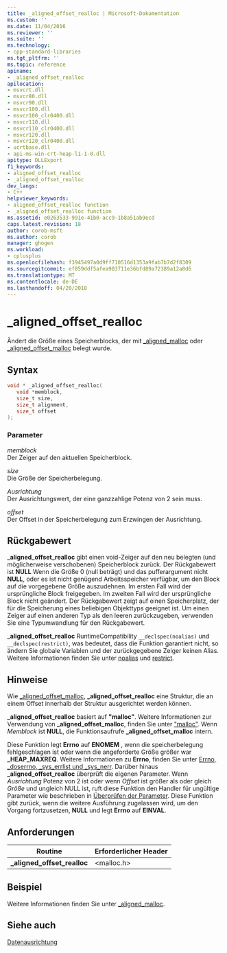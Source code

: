 ```yaml
---
title: _aligned_offset_realloc | Microsoft-Dokumentation
ms.custom: ''
ms.date: 11/04/2016
ms.reviewer: ''
ms.suite: ''
ms.technology:
- cpp-standard-libraries
ms.tgt_pltfrm: ''
ms.topic: reference
apiname:
- _aligned_offset_realloc
apilocation:
- msvcrt.dll
- msvcr80.dll
- msvcr90.dll
- msvcr100.dll
- msvcr100_clr0400.dll
- msvcr110.dll
- msvcr110_clr0400.dll
- msvcr120.dll
- msvcr120_clr0400.dll
- ucrtbase.dll
- api-ms-win-crt-heap-l1-1-0.dll
apitype: DLLExport
f1_keywords:
- aligned_offset_realloc
- _aligned_offset_realloc
dev_langs:
- C++
helpviewer_keywords:
- aligned_offset_realloc function
- _aligned_offset_realloc function
ms.assetid: e0263533-991e-41b0-acc9-1b8a51ab9ecd
caps.latest.revision: 18
author: corob-msft
ms.author: corob
manager: ghogen
ms.workload:
- cplusplus
ms.openlocfilehash: f3945497a0d9ff710516d1353a9fab7b7d2f8309
ms.sourcegitcommit: ef859ddf5afea903711e36bfd89a72389a12a8d6
ms.translationtype: MT
ms.contentlocale: de-DE
ms.lasthandoff: 04/20/2018
---
```

# <a name="alignedoffsetrealloc"></a>_aligned_offset_realloc

Ändert die Größe eines Speicherblocks, der mit [_aligned_malloc](aligned-malloc.md) oder [_aligned_offset_malloc](aligned-offset-malloc.md) belegt wurde.

## <a name="syntax"></a>Syntax

```C
void * _aligned_offset_realloc(
   void *memblock,
   size_t size,
   size_t alignment,
   size_t offset
);
```

### <a name="parameters"></a>Parameter

*memblock*<br/>
Der Zeiger auf den aktuellen Speicherblock.

*size*<br/>
Die Größe der Speicherbelegung.

*Ausrichtung*<br/>
Der Ausrichtungswert, der eine ganzzahlige Potenz von 2 sein muss.

*offset*<br/>
Der Offset in der Speicherbelegung zum Erzwingen der Ausrichtung.

## <a name="return-value"></a>Rückgabewert

**_aligned_offset_realloc** gibt einen void-Zeiger auf den neu belegten (und möglicherweise verschobenen) Speicherblock zurück. Der Rückgabewert ist **NULL** Wenn die Größe 0 (null beträgt) und das pufferargument nicht **NULL**, oder es ist nicht genügend Arbeitsspeicher verfügbar, um den Block auf die vorgegebene Größe auszudehnen. Im ersten Fall wird der ursprüngliche Block freigegeben. Im zweiten Fall wird der ursprüngliche Block nicht geändert. Der Rückgabewert zeigt auf einen Speicherplatz, der für die Speicherung eines beliebigen Objekttyps geeignet ist. Um einen Zeiger auf einen anderen Typ als den leeren zurückzugeben, verwenden Sie eine Typumwandlung für den Rückgabewert.

**_aligned_offset_realloc** RuntimeCompatibility `__declspec(noalias)` und `__declspec(restrict)`, was bedeutet, dass die Funktion garantiert nicht, so ändern Sie globale Variablen und der zurückgegebene Zeiger keinen Alias. Weitere Informationen finden Sie unter [noalias](../../cpp/noalias.md) und [restrict](../../cpp/restrict.md).

## <a name="remarks"></a>Hinweise

Wie [_aligned_offset_malloc](aligned-offset-malloc.md), **_aligned_offset_realloc** eine Struktur, die an einem Offset innerhalb der Struktur ausgerichtet werden können.

**_aligned_offset_realloc** basiert auf **"malloc"**. Weitere Informationen zur Verwendung von **_aligned_offset_malloc**, finden Sie unter ["malloc"](malloc.md). Wenn *Memblock* ist **NULL**, die Funktionsaufrufe **_aligned_offset_malloc** intern.

Diese Funktion legt **Errno** auf **ENOMEM** , wenn die speicherbelegung fehlgeschlagen ist oder wenn die angeforderte Größe größer war **_HEAP_MAXREQ**. Weitere Informationen zu **Errno**, finden Sie unter [Errno, _doserrno, _sys_errlist und _sys_nerr](../../c-runtime-library/errno-doserrno-sys-errlist-and-sys-nerr.md). Darüber hinaus **_aligned_offset_realloc** überprüft die eigenen Parameter. Wenn *Ausrichtung* Potenz von 2 ist oder wenn *Offset* ist größer als oder gleich *Größe* und ungleich NULL ist, ruft diese Funktion den Handler für ungültige Parameter wie beschrieben in [ Überprüfen der Parameter](../../c-runtime-library/parameter-validation.md). Diese Funktion gibt zurück, wenn die weitere Ausführung zugelassen wird, um den Vorgang fortzusetzen, **NULL** und legt **Errno** auf **EINVAL**.

## <a name="requirements"></a>Anforderungen

|Routine|Erforderlicher Header|
|-------------|---------------------|
|**_aligned_offset_realloc**|\<malloc.h>|

## <a name="example"></a>Beispiel

Weitere Informationen finden Sie unter [_aligned_malloc](aligned-malloc.md).

## <a name="see-also"></a>Siehe auch

[Datenausrichtung](../../c-runtime-library/data-alignment.md)<br/>
